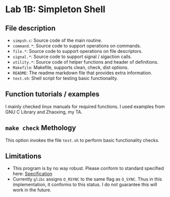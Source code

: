 # Lab 1B: Simpleton Shell
## File description
* `simpsh.c`: Source code of the main routine.
* `command.*`: Source code to support operations on commands.
* `file.*`: Source code to support operations on file descriptors.
* `signal.*`: Source code to support signal / sigaction calls.
* `utility.*`: Source code of helper functions and header of definitions.
* `Makefile`: Makefile, supports clean, check, dist options.
* `README`: The readme markdown file that provides extra information.
* `test.sh`: Shell script for testing basic functionality.

## Function tutorials / examples
I mainly checked linux manuals for required functions. I used examples from GNU C Library and Zhaoxing, my TA.

## `make check` Methology
This option invokes the file `test.sh` to perform basic functionality checks.

## Limitations
* This program is by no way robust. Please conform to standard specified here: [Specification](http://web.cs.ucla.edu/classes/winter17/cs111/assign/lab1.html)
* Currently `glibc` assigns `O_RSYNC` to the same flag as `O_SYNC`. Thus in this implementation, it conforms to this status. I do not guarantee this will work in the future.
